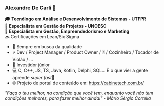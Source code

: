 ### Alexandre De Carli 🎯

**🎓 Tecnólogo em Análise e Desenvolvimento de Sistemas - UTFPR**\
**💎 Especialista em Gestão de Projetos - UNOESC**\
**💎 Especialista em Gestão, Empreendedorismo e Marketing**\
🔜 Certificações em Lean/Six Sigma


- 🔭 Sempre em busca da qualidade
- ⚡ Dev / Project Manager / Product Owner / 🃏 / Cozinheiro / Tocador de Violão / ...
- 👶 Investidor júnior
- 💻 C, C++, JS, TS, Java, Kotlin, Delphi, SQL... E o que vier a gente aprende *super fast*💨
- 🌐 Projeto de portal de conteúdo em: https://cabinetech.com.br/


*"Faça o teu melhor, na condição que você tem, enquanto você não tem condições melhores, para fazer melhor ainda!" - Mário Sérgio Cortella*
